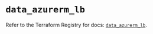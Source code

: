 # `data_azurerm_lb`

Refer to the Terraform Registry for docs: [`data_azurerm_lb`](https://registry.terraform.io/providers/hashicorp/azurerm/3.111.0/docs/data-sources/lb).
